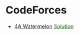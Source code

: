 # CodeForces
- [4A Watermelon](https://codeforces.com/problemset/problem/4/A)
[<span style="color: green">Solution</span>](https://github.com/Masum-SM/CodeForces/blob/main/Difficulty-800/A_Watermelon.cpp)
